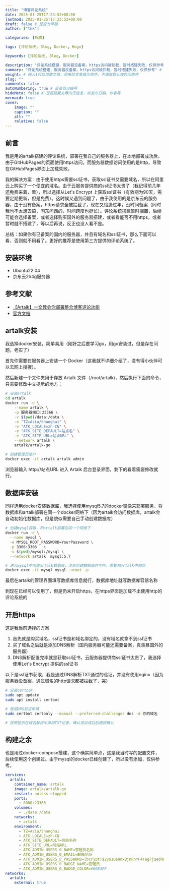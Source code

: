 ```yaml
---
title: "博客评论系统"
date: 2025-01-25T17:23:52+08:00
lastmod: 2025-01-25T17:23:52+08:00
draft: false # 是否为草稿
author: ["tkk"]

categories: [折腾]

tags: [评论系统, Blog, Docker, Hugo]

keywords: [评论系统, Blog, Docker]

description: "评论系统搭建，服务器没备案，https访问被拦截，暂时搭建失败，仅供参考" # 文章描述，与搜索优化相关
summary: "评论系统搭建，服务器没备案，https访问被拦截，暂时搭建失败，仅供参考" # 文章简单描述，会展示在主页
weight: # 输入1可以顶置文章，用来给文章展示排序，不填就默认按时间排序
slug: ""
comments: false
autoNumbering: true # 目录自动编号
hideMeta: false # 是否隐藏文章的元信息，如发布日期、作者等
mermaid: true
cover:
    image: ""
    caption: ""
    alt: ""
    relative: false
---
```


<!-- more -->

## 前言

我是用的artalk搭建的评论系统，部署在我自己的服务器上，在本地部署成功后，由于GitHubPages的页面使用https访问，而服务器数据访问使用的是http，导致在GitHubPages界面上加载失败。

我的解决方案：由于使用https需要ssl证书，获取ssl证书又需要域名，所以在阿里云上购买了一个便宜的域名。由于云服务提供商的ssl证书太贵了（我记得前几年还免费来着，晕），所以选择从Let's Encrypt 上获取ssl证书（有效期为90天，需要定期更新，但是免费）。这时候又遇到问题了，由于我使用的是京东云的服务器，由于没有备案，https请求全被拦截了，现在又恰逢过年，没时间备案（同时我也不太想去搞，问东问西的，时间跨度也挺长）。评论系统搭建暂时搁置，后续可能会选择备案，或者选择购买国外的服务器搭建，或者看能否不用https，或者暂时就不搭建了，等以后再说，反正也没人看不是。

总结：如果你有已备案的国内的服务器，并且有域名和ssl证书，那么下面可以看，否则就不用看了。更好的推荐是使用第三方提供的评论系统了。

## 安装环境

- Ubuntu22.04
- 京东云2h4g服务器

## 参考文献

- [【Artalk】一文教会你部署整合博客评论功能](https://blog.csdn.net/Sunshine_QS/article/details/143870172)
- [官方文档](https://artalk.js.org/zh/guide/deploy.html)

## artalk安装

我选择docker安装，简单易用（刚好之后要学习go，用go安装过，但是存在问题，老实了）

首先你需要在服务器上安装一个 Docker（这我就不详细介绍了，没有得小伙伴可以去网上搜搜）。

然后新建一个文件夹用于存放 Artalk 文件（/root/artalk)，然后执行下面的命令，只需要修改中文提示的地方：

```bash
# 安装artalk
cd artalk
docker run -d \
    --name artalk \
    -p 服务器端口:23366 \
    -v $(pwd)/data:/data \
    -e "TZ=Asia/Shanghai" \
    -e "ATK_LOCALE=zh-CN" \
    -e "ATK_SITE_DEFAULT=站点名" \
    -e "ATK_SITE_URL=站点URL" \
    --network artalk \
    artalk/artalk-go

# 创建管理员账户
docker exec -it artalk artalk admin
```

浏览器输入 http://站点URL 进入 Artalk 后台登录界面，剩下的看着需要修改就行。

## 数据库安装

同样选用docker安装数据库，我选择使用mysql5.7的docker镜像来部署服务，将数据库和artalk部署在同一个docker网络下（因为artalk会访问数据库，artalk会自动初始化数据库，但是貌似需要自己手动创建数据库）

```bash
# 创建mysql容器，和artalk部署在同一个网络下
docker run -d \
  --name mysql \
  -e MYSQL_ROOT_PASSWORD=YourPassword \
  -p 3306:3306   \
  -v $(pwd)/mysql:/mysql \
  --network artalk  mysql:5.7

# 进入mysql中创建artalk数据库，注意创建数据库时字符，需要和artalk中相同
docker exec -it mysql mysql -uroot -p
```

最后在artalk的管理界面填写数据库信息就行，数据库地址就写数据库容器名称

到现在已经可以使用了，但是仍未开启https，在https界面是加载不出使用http的评论系统的

## 开启https

这是我当前选择的方案

1. 首先就是购买域名，ssl证书是和域名绑定的，没有域名就拿不到ssl证书
2. 买了域名之后就是添加DNS解析（国内服务器可能还需要备案，真羡慕国外的服务器）
3. DNS解析配置完毕就是获取ssl证书，云服务器提供商ssl证书太贵了，我选择使用Let's Encrypt 提供的ssl证书

以下是ssl证书获取，我是通过DNS解析TXT通过的验证，并没有使用nginx（因为服务器没备案，通过域名的http请求都被拦截了，哭）

```bash
# 安装certbot
sudo apt update
sudo apt install certbot

# 使用DNS验证申请
sudo certbot certonly --manual --preferred-challenges dns -d 你的域名

# 按照提示在域名解析中添加TXT记录，确认添加成功后再按确认
```

## 构建之余

也是用过docker-compose搭建，这个确实简单点，这是我当时写的配置文件，后续使用这个创建过。由于mysql的docker已经创建了，所以没有添加，仅供参考。

```yaml
services:
  artalk:
    container_name: artalk
    image: artalk/artalk-go
    restart: unless-stopped
    ports:
      - 8080:23366
    volumes:
      - ./data:/data
    networks:
      - artalk
    environment:
      - TZ=Asia/Shanghai
      - ATK_LOCALE=zh-CN
      - ATK_SITE_DEFAULT=网站名称
      - ATK_SITE_URL=网站URL
      - ATK_ADMIN_USERS_0_NAME=管理员名称
      - ATK_ADMIN_USERS_0_EMAIL=邮箱地址
      - ATK_ADMIN_USERS_0_PASSWORD=(bcrypt)$2y$10$HnxBjnRnYF4Teg7jqedNL.MBtRcmNkk.ZmRU1SecB.afXIz.uVd6q
      - ATK_ADMIN_USERS_0_BADGE_NAME=管理员
      - ATK_ADMIN_USERS_0_BADGE_COLOR=#0083FF
networks:
  artalk:
    external: true
```
